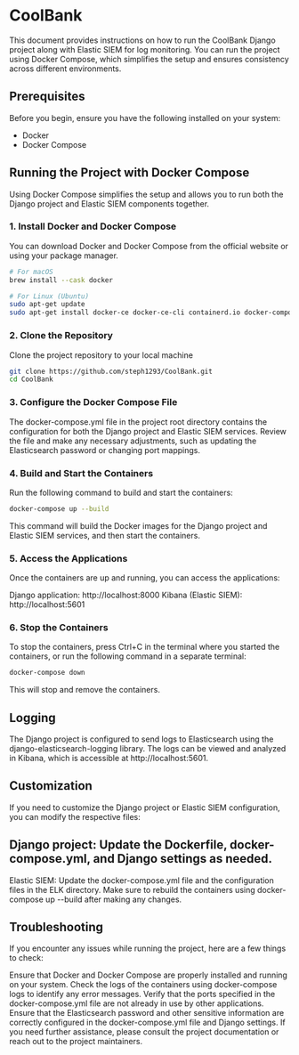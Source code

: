 # CoolBank

This document provides instructions on how to run the CoolBank Django project along with Elastic SIEM for log monitoring. You can run the project using Docker Compose, which simplifies the setup and ensures consistency across different environments.

## Prerequisites

Before you begin, ensure you have the following installed on your system:

- Docker
- Docker Compose

## Running the Project with Docker Compose

Using Docker Compose simplifies the setup and allows you to run both the Django project and Elastic SIEM components together.

### 1. Install Docker and Docker Compose

You can download Docker and Docker Compose from the official website or using your package manager.

```bash
# For macOS
brew install --cask docker

# For Linux (Ubuntu)
sudo apt-get update
sudo apt-get install docker-ce docker-ce-cli containerd.io docker-compose
```

### 2. Clone the Repository

Clone the project repository to your local machine

```bash
git clone https://github.com/steph1293/CoolBank.git
cd CoolBank
```

### 3. Configure the Docker Compose File
The docker-compose.yml file in the project root directory contains the configuration for both the Django project and Elastic SIEM services. Review the file and make any necessary adjustments, such as updating the Elasticsearch password or changing port mappings.

### 4. Build and Start the Containers
Run the following command to build and start the containers:

```bash
docker-compose up --build
```

This command will build the Docker images for the Django project and Elastic SIEM services, and then start the containers.

### 5. Access the Applications
Once the containers are up and running, you can access the applications:

Django application: http://localhost:8000
Kibana (Elastic SIEM): http://localhost:5601

### 6. Stop the Containers
To stop the containers, press Ctrl+C in the terminal where you started the containers, or run the following command in a separate terminal:

```bash
docker-compose down
```

This will stop and remove the containers.

## Logging
The Django project is configured to send logs to Elasticsearch using the django-elasticsearch-logging library. The logs can be viewed and analyzed in Kibana, which is accessible at http://localhost:5601.

## Customization
If you need to customize the Django project or Elastic SIEM configuration, you can modify the respective files:

## Django project: Update the Dockerfile, docker-compose.yml, and Django settings as needed.
Elastic SIEM: Update the docker-compose.yml file and the configuration files in the ELK directory.
Make sure to rebuild the containers using docker-compose up --build after making any changes.

## Troubleshooting
If you encounter any issues while running the project, here are a few things to check:

Ensure that Docker and Docker Compose are properly installed and running on your system.
Check the logs of the containers using docker-compose logs to identify any error messages.
Verify that the ports specified in the docker-compose.yml file are not already in use by other applications.
Ensure that the Elasticsearch password and other sensitive information are correctly configured in the docker-compose.yml file and Django settings.
If you need further assistance, please consult the project documentation or reach out to the project maintainers.

